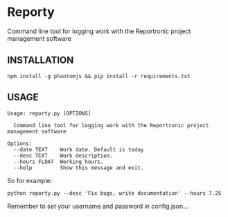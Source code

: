 # Reporty
Command line tool for logging work with the Reportronic project management software

## INSTALLATION
```
npm install -g phantomjs && pip install -r requirements.txt
```

## USAGE
```
Usage: reporty.py [OPTIONS]

  Command line tool for logging work with the Reportronic project management software

Options:
  --date TEXT    Work date. Default is today
  --desc TEXT    Work description.
  --hours FLOAT  Working hours.
  --help         Show this message and exit.
```

So for example:

```
python reporty.py --desc 'Fix bugs, write documentation' --hours 7.25

```
Remember to set your username and password in config.json...
